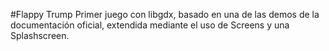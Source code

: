 #Flappy Trump
Primer juego con libgdx, basado en una de las demos de la documentación oficial, extendida mediante el uso de Screens y una Splashscreen.
